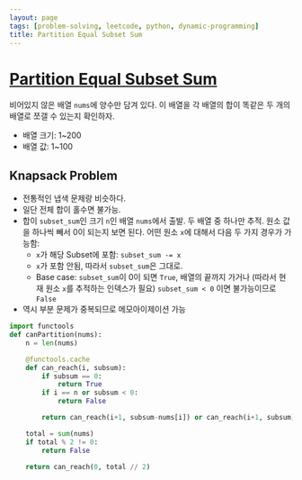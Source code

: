 ```yaml
---
layout: page
tags: [problem-solving, leetcode, python, dynamic-programming]
title: Partition Equal Subset Sum
---
```


# [Partition Equal Subset Sum](https://leetcode.com/problems/partition-equal-subset-sum/)

 비어있지 않은 배열 `nums`에 양수만 담겨 있다. 이 배열을 각 배열의
 합이 똑같은 두 개의 배열로 쪼갤 수 있는지 확인하자.

 - 배열 크기: 1~200
 - 배열 값: 1~100


## Knapsack Problem
 - 전통적인 냅색 문제랑 비슷하다.
 - 일단 전체 합이 홀수면 불가능.
 - 합이 `subset_sum`인 크기 `n`인 배열 `nums`에서 출발. 두 배열 중
   하나만 추적. 원소 값을 하나씩 빼서 0이 되는지 보면 된다. 어떤 원소
   `x`에 대해서 다음 두 가지 경우가 가능함:
   - `x`가 해당 Subset에 포함: `subset_sum -= x`
   - `x`가 포함 안됨, 따라서 `subset_sum`은 그대로.
   - Base case: `subset_sum`이 0이 되면 `True`, 배열의 끝까지 가거나
     (따라서 현재 원소 `x`를 추적하는 인덱스가 필요) `subset_sum < 0`
     이면 불가능이므로 `False`
 - 역시 부분 문제가 중복되므로 메모아이제이션 가능

```python
import functools
def canPartition(nums):
    n = len(nums)

    @functools.cache
    def can_reach(i, subsum):
        if subsum == 0:
            return True
        if i == n or subsum < 0:
            return False

        return can_reach(i+1, subsum-nums[i]) or can_reach(i+1, subsum)

    total = sum(nums)
    if total % 2 != 0:
        return False

    return can_reach(0, total // 2)
```
